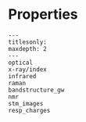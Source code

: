 # Properties

```{toctree}
---
titlesonly:
maxdepth: 2
---
optical
x-ray/index
infrared
raman
bandstructure_gw
nmr
stm_images
resp_charges
```
